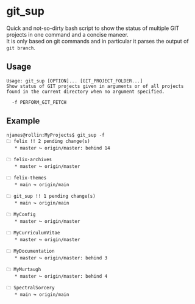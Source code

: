 # git_sup

Quick and not-so-dirty bash script to show the status of multiple GIT projects in one command and a concise maneer.  
It is only based on git commands and in particular it parses the output of `git branch`.

## Usage

~~~
Usage: git_sup [OPTION]... [GIT_PROJECT_FOLDER...]
Show status of GIT projects given in arguments or of all projects found in the current directory when no argument specified.

  -f PERFORM_GIT_FETCH
~~~

## Example

~~~
njames@rollin:MyProjects$ git_sup -f
🗀 felix !! 2 pending change(s)
   * master ↪ origin/master: behind 14

🗀 felix-archives
   * master ↪ origin/master

🗀 felix-themes
   * main ↪ origin/main

🗀 git_sup !! 1 pending change(s)
   * main ↪ origin/main

🗀 MyConfig
   * master ↪ origin/master

🗀 MyCurriculumVitae
   * master ↪ origin/master

🗀 MyDocumentation
   * master ↪ origin/master: behind 3

🗀 MyMurtaugh
   * master ↪ origin/master: behind 4

🗀 SpectralSorcery
   * main ↪ origin/main
~~~
